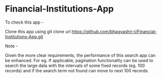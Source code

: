 # Financial-Institutions-App

To check this app -

Clone this app using git clone url https://github.com/bhagyashri-t/Financial-Institutions-App.git

Note -

Given the more clear requirements, the performance of this search app can be enhanced.
  For eg. If applicable, pagination functionality can be used to search the large data with the intervals of some fixed records (eg. 100 records) and if the search term not found can move to next 100 records.



